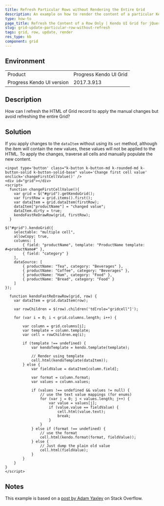 ```yaml
---
title: Refresh Particular Rows without Rendering the Entire Grid
description: An example on how to render the content of a particular Kendo UI Grid row when manually changing its values and without refreshing the entire Grid.
type: how-to
page_title: Refresh the Content of a Row Only | Kendo UI Grid for jQuery
slug: grid-update-particular-row-without-refresh
tags: grid, row, update, render
res_type: kb
component: grid
---
```


## Environment

<table>
 <tr>
  <td>Product</td>
  <td>Progress Kendo UI Grid</td>
 </tr>
 <tr>
  <td>Progress Kendo UI version</td>
  <td>2017.3.913</td>
 </tr>
</table>

## Description

How can I refresh the HTML of Grid record to apply the manual changes but avoid refreshing the entire Grid?

## Solution

If you apply changes to the `dataItem` without using its `set` method, although the item will contain the new values, these values will not be applied to the HTML. To apply the changes, traverse all cells and manually populate the new content.

```dojo
<input type='button' class="k-button k-button-md k-rounded-md k-button-solid k-button-solid-base" value='Change first cell value' onclick='changeFirstCellValue()' />
<div id="grid"></div>
<script>
  function changeFirstCellValue(){
    var grid = $("#grid").getKendoGrid();
    var firstRow = grid.items().first();
    var dataItem = grid.dataItem(firstRow);
    dataItem["productName"] = "changed value";
    dataItem.dirty = true;
    kendoFastReDrawRow(grid, firstRow);
  }

$("#grid").kendoGrid({
    selectable: "multiple cell",
    allowCopy: true,
    columns: [
        { field: "productName", template: "ProductName template: #=productName#" },
        { field: "category" }
    ],
    dataSource: [
        { productName: "Tea", category: "Beverages" },
        { productName: "Coffee", category: "Beverages" },
        { productName: "Ham", category: "Food" },
        { productName: "Bread", category: "Food" }
    ]
});

  function kendoFastReDrawRow(grid, row) {
    var dataItem = grid.dataItem(row);

    var rowChildren = $(row).children('td[role="gridcell"]');

    for (var i = 0; i < grid.columns.length; i++) {

        var column = grid.columns[i];
        var template = column.template;
        var cell = rowChildren.eq(i);

        if (template !== undefined) {
            var kendoTemplate = kendo.template(template);

            // Render using template
            cell.html(kendoTemplate(dataItem));
        } else {
            var fieldValue = dataItem[column.field];

            var format = column.format;
            var values = column.values;

            if (values !== undefined && values != null) {
                // use the text value mappings (for enums)
                for (var j = 0; j < values.length; j++) {
                    var value = values[j];
                    if (value.value == fieldValue) {
                        cell.html(value.text);
                        break;
                    }
                }
            } else if (format !== undefined) {
                // use the format
                cell.html(kendo.format(format, fieldValue));
            } else {
                // Just dump the plain old value
                cell.html(fieldValue);
            }
        }
    }
}
</script>
```

## Notes

This example is based on a [post by Adam Yaxley](https://stackoverflow.com/a/23959005) on Stack Overflow.
